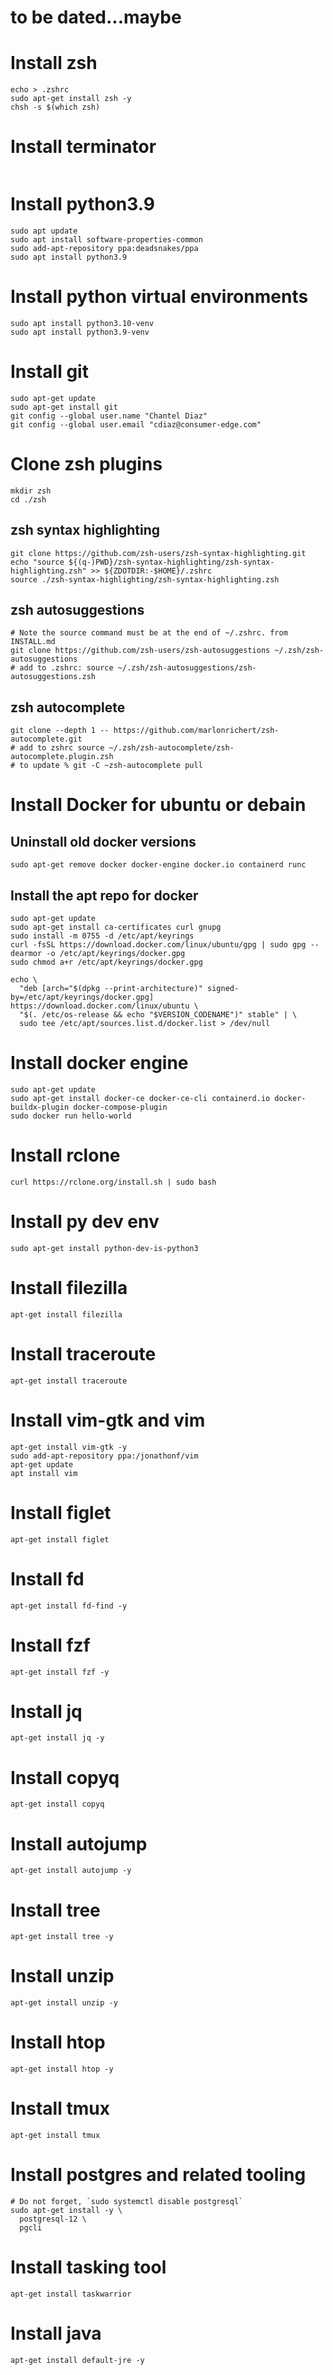 # to be dated...maybe

# Install zsh
```
echo > .zshrc
sudo apt-get install zsh -y
chsh -s $(which zsh)
```

# Install terminator
```sudo apt-get install terminator
```

# Install python3.9
```
sudo apt update
sudo apt install software-properties-common
sudo add-apt-repository ppa:deadsnakes/ppa
sudo apt install python3.9
```

# Install python virtual environments
```
sudo apt install python3.10-venv
sudo apt install python3.9-venv
```

# Install git
```
sudo apt-get update
sudo apt-get install git
git config --global user.name "Chantel Diaz"
git config --global user.email "cdiaz@consumer-edge.com"
```

# Clone zsh plugins
```
mkdir zsh
cd ./zsh
```

## zsh syntax highlighting
```
git clone https://github.com/zsh-users/zsh-syntax-highlighting.git
echo "source ${(q-)PWD}/zsh-syntax-highlighting/zsh-syntax-highlighting.zsh" >> ${ZDOTDIR:-$HOME}/.zshrc
source ./zsh-syntax-highlighting/zsh-syntax-highlighting.zsh
```

## zsh autosuggestions
```
# Note the source command must be at the end of ~/.zshrc. from INSTALL.md
git clone https://github.com/zsh-users/zsh-autosuggestions ~/.zsh/zsh-autosuggestions
# add to .zshrc: source ~/.zsh/zsh-autosuggestions/zsh-autosuggestions.zsh
```

## zsh autocomplete
```
git clone --depth 1 -- https://github.com/marlonrichert/zsh-autocomplete.git
# add to zshrc source ~/.zsh/zsh-autocomplete/zsh-autocomplete.plugin.zsh
# to update % git -C ~zsh-autocomplete pull
```

# Install Docker for ubuntu or debain
## Uninstall old docker versions
```
sudo apt-get remove docker docker-engine docker.io containerd runc
```

## Install the apt repo for docker
```
sudo apt-get update
sudo apt-get install ca-certificates curl gnupg
sudo install -m 0755 -d /etc/apt/keyrings
curl -fsSL https://download.docker.com/linux/ubuntu/gpg | sudo gpg --dearmor -o /etc/apt/keyrings/docker.gpg
sudo chmod a+r /etc/apt/keyrings/docker.gpg
```
```
echo \
  "deb [arch="$(dpkg --print-architecture)" signed-by=/etc/apt/keyrings/docker.gpg] https://download.docker.com/linux/ubuntu \
  "$(. /etc/os-release && echo "$VERSION_CODENAME")" stable" | \
  sudo tee /etc/apt/sources.list.d/docker.list > /dev/null
```
  
# Install docker engine
```
sudo apt-get update
sudo apt-get install docker-ce docker-ce-cli containerd.io docker-buildx-plugin docker-compose-plugin
sudo docker run hello-world
```

# Install rclone
```
curl https://rclone.org/install.sh | sudo bash
```

# Install py dev env
```
sudo apt-get install python-dev-is-python3
```

# Install filezilla
```
apt-get install filezilla
```

# Install traceroute
```
apt-get install traceroute
```

# Install vim-gtk and vim
```
apt-get install vim-gtk -y
sudo add-apt-repository ppa:/jonathonf/vim
apt-get update
apt install vim
```

# Install figlet
```
apt-get install figlet
```

# Install fd
```
apt-get install fd-find -y
```

# Install fzf
```
apt-get install fzf -y
```

# Install jq
```
apt-get install jq -y
```

# Install copyq
```
apt-get install copyq
```

# Install autojump
```
apt-get install autojump -y
```

# Install tree
```
apt-get install tree -y
```

# Install unzip
```
apt-get install unzip -y
```

# Install htop
```
apt-get install htop -y
```

# Install tmux
```
apt-get install tmux
```

# Install postgres and related tooling
```
# Do not forget, `sudo systemctl disable postgresql`
sudo apt-get install -y \
  postgresql-12 \
  pgcli
```
 
# Install tasking tool
```
apt-get install taskwarrior
```

# Install java
```
apt-get install default-jre -y
```
